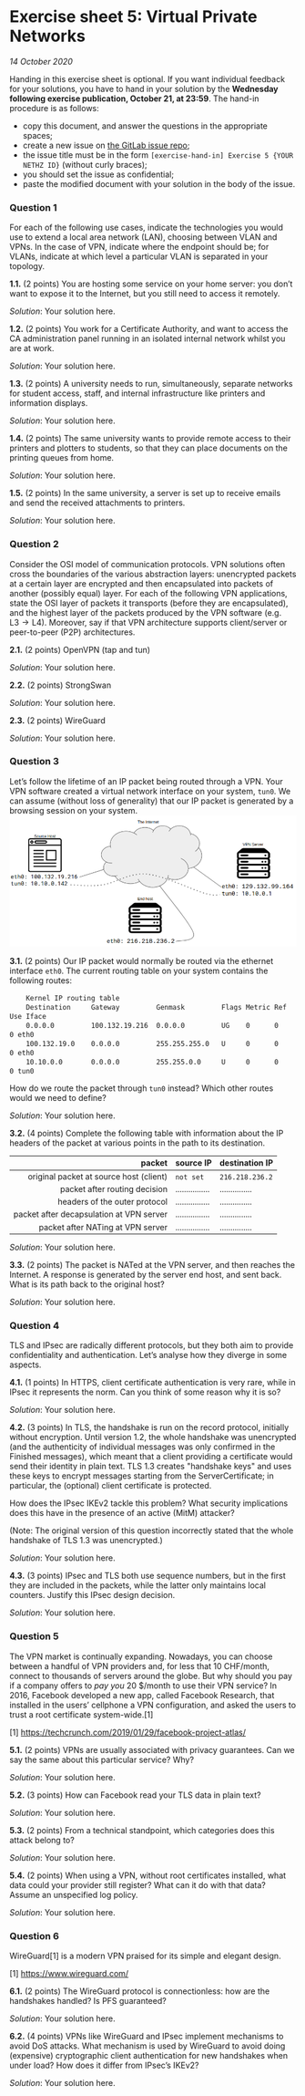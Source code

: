 # Exercise sheet 5: Virtual Private Networks

*14 October 2020*

Handing in this exercise sheet is optional.
If you want individual feedback for your solutions, you have to hand in your solution by the **Wednesday following exercise publication, October 21, at 23:59**.
The hand-in procedure is as follows:

- copy this document, and answer the questions in the appropriate spaces;
- create a new issue on [the GitLab issue repo](https://gitlab.inf.ethz.ch/PRV-PERRIG/netsec-course/netsec-2020-issues);
- the issue title must be in the form `[exercise-hand-in] Exercise 5 {YOUR NETHZ ID}` (without curly braces); 
- you should set the issue as confidential;
- paste the modified document with your solution in the body of the issue. 

### Question 1 
For each of the following use cases, indicate the technologies you would
use to extend a local area network (LAN), choosing between VLAN and
VPNs. In the case of VPN, indicate where the endpoint should be; for
VLANs, indicate at which level a particular VLAN is separated in your
topology.

**1.1.** (2 points)
You are hosting some service on your home server: you don’t want to
expose it to the Internet, but you still need to access it remotely.

*Solution*: Your solution here.

**1.2.** (2 points)
You work for a Certificate Authority, and want to access the CA
administration panel running in an isolated internal network whilst you
are at work.

*Solution*: Your solution here.

**1.3.** (2 points)
A university needs to run, simultaneously, separate networks for student
access, staff, and internal infrastructure like printers and information
displays.

*Solution*: Your solution here.

**1.4.** (2 points)
The same university wants to provide remote access to their printers and
plotters to students, so that they can place documents on the printing
queues from home.

*Solution*: Your solution here.

**1.5.** (2 points)
In the same university, a server is set up to receive emails and send
the received attachments to printers.

*Solution*: Your solution here.

### Question 2 
Consider the OSI model of communication protocols. VPN solutions often
cross the boundaries of the various abstraction layers: unencrypted
packets at a certain layer are encrypted and then encapsulated into
packets of another (possibly equal) layer. For each of the following VPN
applications, state the OSI layer of packets it transports (before they
are encapsulated), and the highest layer of the packets produced by the
VPN software (e.g. L3 -> L4).  Moreover, say if that VPN architecture
supports client/server or peer-to-peer (P2P) architectures.

**2.1.** (2 points)
OpenVPN (tap and tun)

*Solution*: Your solution here.

**2.2.** (2 points)
StrongSwan

*Solution*: Your solution here.

**2.3.** (2 points)
WireGuard

*Solution*: Your solution here.

### Question 3
Let’s follow the lifetime of an IP packet being routed through a VPN.
Your VPN software created a virtual network interface on your system,
`tun0`. We can assume (without loss of generality) that our IP packet is
generated by a browsing session on your system.
<img src="images/network.png" alt="image" />

**3.1.** (2 points)
Our IP packet would normally be routed via the ethernet interface
`eth0`. The current routing table on your system contains the following
routes:

        Kernel IP routing table
        Destination     Gateway         Genmask         Flags Metric Ref    Use Iface
        0.0.0.0         100.132.19.216  0.0.0.0         UG    0      0        0 eth0
        100.132.19.0    0.0.0.0         255.255.255.0   U     0      0        0 eth0
        10.10.0.0       0.0.0.0         255.255.0.0     U     0      0        0 tun0

How do we route the packet through `tun0` instead? Which other routes
would we need to define?

*Solution*: Your solution here.

**3.2.** (4 points)
Complete the following table with information about the IP headers of
the packet at various points in the path to its destination.

|                                   packet | source IP        | destination IP   |
|-----------------------------------------:|:-----------------|:-----------------|
|  original packet at source host (client) | `not set`        | `216.218.236.2`  |
|            packet after routing decision | ................ | ...............  |
|            headers of the outer protocol | ................ | ...............  |
| packet after decapsulation at VPN server | ................ | ...............  |
|        packet after NATing at VPN server | ................ | ...............  |

*Solution*: Your solution here.

**3.3.** (2 points)
The packet is NATed at the VPN server, and then reaches the Internet. A
response is generated by the server end host, and sent back. What is its path
back to the original host?

*Solution*: Your solution here.

### Question 4 
TLS and IPsec are radically different protocols, but they both aim to
provide confidentiality and authentication. Let’s analyse how they
diverge in some aspects.

**4.1.** (1 points)
In HTTPS, client certificate authentication is very rare, while in IPsec
it represents the norm. Can you think of some reason why it is so?

*Solution*: Your solution here.

**4.2.** (3 points)
In TLS, the handshake is run on the record protocol, initially without
encryption. Until version 1.2, the whole handshake was unencrypted (and the
authenticity of individual messages was only confirmed in the Finished
messages), which meant that a client providing a certificate would send their
identity in plain text. TLS 1.3 creates "handshake keys" and uses these keys to
encrypt messages starting from the ServerCertificate; in particular, the
(optional) client certificate is protected.

How does the IPsec IKEv2 tackle this problem? What security implications does
this have in the presence of an active (MitM) attacker?

(Note: The original version of this question incorrectly stated that the whole
handshake of TLS 1.3 was unencrypted.)

*Solution*: Your solution here.

**4.3.** (3 points)
IPsec and TLS both use sequence numbers, but in the first they are
included in the packets, while the latter only maintains local counters.
Justify this IPsec design decision.

*Solution*: Your solution here.

### Question 5 
The VPN market is continually expanding. Nowadays, you can choose
between a handful of VPN providers and, for less that 10 CHF/month,
connect to thousands of servers around the globe. But why should you pay
if a company offers to *pay you* 20 $/month to use their VPN service?
In 2016, Facebook developed a new app, called Facebook Research, that
installed in the users’ cellphone a VPN configuration, and asked the
users to trust a root certificate system-wide.[1]

[1] <https://techcrunch.com/2019/01/29/facebook-project-atlas/>

**5.1.** (2 points)
VPNs are usually associated with privacy guarantees. Can we say the same
about this particular service? Why?

*Solution*: Your solution here.

**5.2.** (3 points)
How can Facebook read your TLS data in plain text?

*Solution*: Your solution here.

**5.3.** (2 points)
From a technical standpoint, which categories does this attack belong
to?

*Solution*: Your solution here.

**5.4.** (2 points)
When using a VPN, without root certificates installed, what data could
your provider still register? What can it do with that data? Assume an
unspecified log policy.

*Solution*: Your solution here.

### Question 6 
WireGuard[1] is a modern VPN praised for its simple and elegant design.

[1] <https://www.wireguard.com/>

**6.1.** (2 points)
The WireGuard protocol is connectionless: how are the handshakes
handled? Is PFS guaranteed?

*Solution*: Your solution here.

**6.2.** (4 points)
VPNs like WireGuard and IPsec implement mechanisms to avoid DoS attacks.
What mechanism is used by WireGuard to avoid doing (expensive)
cryptographic client authentication for new handshakes when under load?
How does it differ from IPsec’s IKEv2?

*Solution*: Your solution here.
